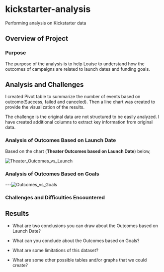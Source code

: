 # kickstarter-analysis
Performing analysis on Kickstarter data

## Overview of Project
### Purpose
The purpose of the analysis is to help Louise to understand how the outcomes of campaigns are related to launch dates and funding goals.

## Analysis and Challenges
I created Pivot table to summarize the number of events based on outcome(Success, failed and canceled). Then a line chart was created to provide the visualization of the results.

The challenge is the original data are not structured to be easily analyzed. I have created additional columns to extract key information from original data.

### Analysis of Outcomes Based on Launch Date

Based on the chart (**Theater Outcomes based on Launch Date**)  below, 

![Theater_Outcomes_vs_Launch](https://user-images.githubusercontent.com/92648619/139609847-49bbc6d0-b10e-495d-adc1-f55e2a3c7b80.png)

### Analysis of Outcomes Based on Goals

---![Outcomes_vs_Goals](https://user-images.githubusercontent.com/92648619/139611726-a3cbadc7-31a1-4574-82f4-3521a1c812c8.png)


### Challenges and Difficulties Encountered

## Results

- What are two conclusions you can draw about the Outcomes based on Launch Date?

- What can you conclude about the Outcomes based on Goals?

- What are some limitations of this dataset?

- What are some other possible tables and/or graphs that we could create?



